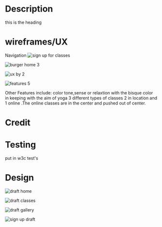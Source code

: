 # Description

this is the heading

# wireframes/UX 
Navigation 
![sign up for classes](https://github.com/Aaron-Flynn/Just-Flow-Yoga/assets/170866088/59a5183e-abc4-48ff-bc9c-d4a05b05f1b1)

![burger home 3](https://github.com/Aaron-Flynn/Just-Flow-Yoga/assets/170866088/00a61c93-ac27-417c-b391-5c329695c99d)


![ux by 2](https://github.com/Aaron-Flynn/Just-Flow-Yoga/assets/170866088/e1f9eca0-a436-401f-af0f-669e1f440172)



![features 5](https://github.com/Aaron-Flynn/Just-Flow-Yoga/assets/170866088/648c393e-f22e-467e-a2ee-695ad08f8f3f)




Other Features include: color tone,sense or relaxtion with the bisque color in keeping with the aim of yoga
3 different types of classes 2 in location and 1 online .The online classes are in the center and pushed out of center.


# Credit

# Testing 
put in w3c test's 

# Design 


![draft home](https://github.com/Aaron-Flynn/Just-Flow-Yoga/assets/170866088/bcbec20f-e5f6-4d58-9a23-061b8b76d0b5)


![draft classes](https://github.com/Aaron-Flynn/Just-Flow-Yoga/assets/170866088/7b9010f4-ba56-4057-97d2-3cd1b6cc6500)


![draft gallery ](https://github.com/Aaron-Flynn/Just-Flow-Yoga/assets/170866088/0bfc8efc-cb4e-4d2d-8069-66dedf0c2d3e)



![sign up draft](https://github.com/Aaron-Flynn/Just-Flow-Yoga/assets/170866088/37433ec4-aaa6-4f29-8e0f-fbe9f67f86af)
